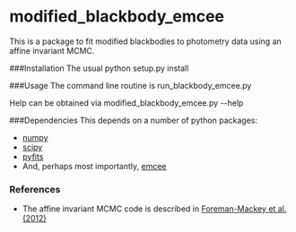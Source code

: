 modified_blackbody_emcee
========================

This is a package to fit modified blackbodies to photometry
data using an affine invariant MCMC.

###Installation
The usual
	python setup.py install

###Usage
The command line routine is
	run_blackbody_emcee.py

Help can be obtained via
	modified_blackbody_emcee.py --help

###Dependencies
This depends on a number of python packages:
* [numpy](http://http://numpy.scipy.org/)
* [scipy](http://http://numpy.scipy.org/)
* [pyfits](http://http://www.stsci.edu/institute/software_hardware/pyfits)
* And, perhaps most importantly, [emcee](http://http://danfm.ca/emcee/)

### References
* The affine invariant MCMC code is described in
  [Foreman-Mackey et al. (2012)](http://http://arxiv.org/abs/1202.3665)
